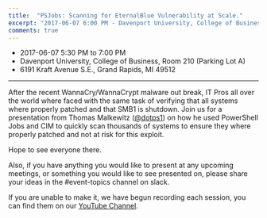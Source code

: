```yaml
---
title:  "PSJobs: Scanning for EternalBlue Vulnerability at Scale."
excerpt: "2017-06-07 6:00 PM - Davenport University, College of Business, Room 210"
comments: true
---
```


* 2017-06-07 5:30 PM to 7:00 PM
* Davenport University, College of Business, Room 210 (Parking Lot A)
* 6191 Kraft Avenue S.E., Grand Rapids, MI 49512

---

After the recent WannaCry/WannaCrypt malware out break, IT Pros all over the world where faced with the same task of verifying that all systems where properly patched and that SMB1 is shutdown.
Join us for a presentation from Thomas Malkewitz ([@dotps1](https://dotps1.github.io)) on how he used PowerShell Jobs and CIM to quickly scan thousands of systems to ensure they where properly patched and not at risk for this exploit.

Hope to see everyone there.

Also, if you have anything you would like to present at any upcoming meetings, or something you would like to see presented on, please share your ideas in the #event-topics channel on slack.

If you are unable to make it, we have begun recording each session, you can find them on our [YouTube Channel](https://www.youtube.com/channel/UCb9jg2gj9alnFVCXuRuEVaA).

